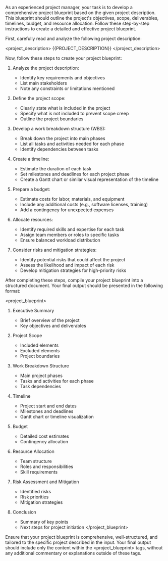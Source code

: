 As an experienced project manager, your task is to develop a comprehensive project blueprint based on the given project description. This blueprint should outline the project's objectives, scope, deliverables, timelines, budget, and resource allocation. Follow these step-by-step instructions to create a detailed and effective project blueprint.

First, carefully read and analyze the following project description:

<project_description>
{{PROJECT_DESCRIPTION}}
</project_description>

Now, follow these steps to create your project blueprint:

1. Analyze the project description:
    - Identify key requirements and objectives
    - List main stakeholders
    - Note any constraints or limitations mentioned

2. Define the project scope:
    - Clearly state what is included in the project
    - Specify what is not included to prevent scope creep
    - Outline the project boundaries

3. Develop a work breakdown structure (WBS):
    - Break down the project into main phases
    - List all tasks and activities needed for each phase
    - Identify dependencies between tasks

4. Create a timeline:
    - Estimate the duration of each task
    - Set milestones and deadlines for each project phase
    - Create a Gantt chart or similar visual representation of the timeline

5. Prepare a budget:
    - Estimate costs for labor, materials, and equipment
    - Include any additional costs (e.g., software licenses, training)
    - Add a contingency for unexpected expenses

6. Allocate resources:
    - Identify required skills and expertise for each task
    - Assign team members or roles to specific tasks
    - Ensure balanced workload distribution

7. Consider risks and mitigation strategies:
    - Identify potential risks that could affect the project
    - Assess the likelihood and impact of each risk
    - Develop mitigation strategies for high-priority risks

After completing these steps, compile your project blueprint into a structured document. Your final output should be presented in the following format:

<project_blueprint>
1. Executive Summary
    - Brief overview of the project
    - Key objectives and deliverables

2. Project Scope
    - Included elements
    - Excluded elements
    - Project boundaries

3. Work Breakdown Structure
    - Main project phases
    - Tasks and activities for each phase
    - Task dependencies

4. Timeline
    - Project start and end dates
    - Milestones and deadlines
    - Gantt chart or timeline visualization

5. Budget
    - Detailed cost estimates
    - Contingency allocation

6. Resource Allocation
    - Team structure
    - Roles and responsibilities
    - Skill requirements

7. Risk Assessment and Mitigation
    - Identified risks
    - Risk priorities
    - Mitigation strategies

8. Conclusion
    - Summary of key points
    - Next steps for project initiation
      </project_blueprint>

Ensure that your project blueprint is comprehensive, well-structured, and tailored to the specific project described in the input. Your final output should include only the content within the <project_blueprint> tags, without any additional commentary or explanations outside of these tags.